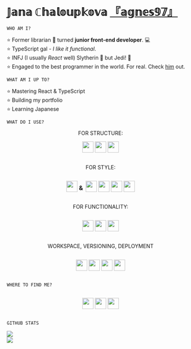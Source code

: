# 𝕁𝕒𝕟𝕒 ℂ𝕙𝕒𝕝𝕠𝕦𝕡𝕜𝕠𝕧𝕒 [『𝕒𝕘𝕟𝕖𝕤𝟡𝟟』][github]

~~~
WHO AM I?
~~~

⭐ Former librarian 📜 turned **junior front-end developer**. 💻  
⭐ TypeScript gal - *I like it functional*.  
⭐ INFJ (I usually *React* well) Slytherin 🐍 but Jedi! 🥢  
⭐ Engaged to the best programmer in the world. For real. Check [him](https://github.com/macajind) out. 

~~~
WHAT AM I UP TO?
~~~

⭐ Mastering React & TypeScript  
⭐ Building my portfolio  
⭐ Learning Japanese  

~~~
WHAT DO I USE?
~~~


<p style="text-align: center; margin: 0 auto;">
    FOR STRUCTURE:
</p>

<div style="display: flex; justify-content: center; text-align: center; margin: 0 auto;">

[<img width="30px" src="https://cdn.jsdelivr.net/npm/simple-icons@3.13.0/icons/html5.svg" />](https://html.com/ 'HTML')
[<img width="30px" src="https://cdn.jsdelivr.net/npm/simple-icons@3.13.0/icons/json.svg" />](https://www.json.org/json-en.html 'JSON')
[<img width="30px" src="https://cdn.jsdelivr.net/npm/simple-icons@3.13.0/icons/markdown.svg" />](https://spec.commonmark.org/ 'Markdown')

</div>

<p style="text-align: center;">
    FOR STYLE:
</p>
<div style="display: flex; justify-content: center;">

[<img width="30px" src="https://cdn.jsdelivr.net/npm/simple-icons@3.13.0/icons/css3.svg" />](https://www.w3.org/Style/CSS/Overview.en.html 'CSS')
<h3>&nbsp;& &nbsp;</h3>

[<img width="30px" src="https://cdn.jsdelivr.net/npm/simple-icons@3.13.0/icons/bootstrap.svg" />](https://getbootstrap.com/ 'Bootstrap')
[<img width="30px" src="https://cdn.jsdelivr.net/npm/simple-icons@3.13.0/icons/sass.svg" />](https://reactjs.org/ 'Sass')
[<img width="30px" src="https://cdn.jsdelivr.net/npm/simple-icons@3.13.0/icons/styled-components.svg" />](https://styled-components.com/ 'Styled Components')
[<img width="30px" src="https://cdn.jsdelivr.net/npm/simple-icons@3.13.0/icons/tailwindcss.svg" />](https://tailwindcss.com/ 'TailWind')

</div>  

<p style="text-align: center;">
    FOR FUNCTIONALITY:
</p>

<div style="display: flex; justify-content: center;">

[<img width="30px" src="https://cdn.jsdelivr.net/npm/simple-icons@3.13.0/icons/javascript.svg" />](https://www.javascript.com/ 'JavaScript')
[<img width="30px" src="https://cdn.jsdelivr.net/npm/simple-icons@3.13.0/icons/react.svg" />](https://reactjs.org/ 'React')
[<img width="30px" src="https://cdn.jsdelivr.net/npm/simple-icons@3.13.0/icons/typescript.svg" />](https://www.typescriptlang.org/ 'TypeScript')

</div>  

<p style="text-align: center;">
    WORKSPACE, VERSIONING, DEPLOYMENT
</p>

<div style="display: flex; justify-content: center;">

[<img width="30px" src="https://cdn.jsdelivr.net/npm/simple-icons@3.13.0/icons/firebase.svg" />](https://firebase.google.com/ 'Firebase')
[<img width="30px" src="https://cdn.jsdelivr.net/npm/simple-icons@3.13.0/icons/git.svg" />](https://git-scm.com/ 'Git')
[<img width="30px" src="https://cdn.jsdelivr.net/npm/simple-icons@3.13.0/icons/netlify.svg" />](https://www.netlify.com/ 'Netlify')
[<img width="30px" src="https://cdn.jsdelivr.net/npm/simple-icons@3.13.0/icons/visualstudiocode.svg" />](https://code.visualstudio.com/ 'Visual Studio Code')

</div> 

~~~
WHERE TO FIND ME?
~~~

<div style="display: flex; justify-content: center; margin: 0 auto;">

[<img width="30px" src="https://cdn.jsdelivr.net/npm/simple-icons@v3/icons/instagram.svg" />][instagram]
[<img width="30px" src="https://cdn.jsdelivr.net/npm/simple-icons@v3/icons/github.svg" />][github]
[<img width="30px" src="https://cdn.jsdelivr.net/npm/simple-icons@v3/icons/linkedin.svg" />][linkedin]

</div>

~~~
GITHUB STATS
~~~

<img style="display: block; margin: 0 auto;"  src="https://github-readme-stats.vercel.app/api?username=agnes97&show_icons=true&hide_border=true&title_color=ffffff&icon_color=34abeb&text_color=daf7dc&bg_color=151515" />  

<img style="display: block; margin: 0 auto;" src="https://github-readme-stats.vercel.app/api/top-langs/?username=agnes97&layout=compact&show_icons=true&hide_border=true&title_color=ffffff&icon_color=34abeb&text_color=daf7dc&bg_color=151515"/>

[czechitas]: https://www.czechitas.cz/ 'Czechitas'
[github]: https://github.com/agnes97 'GitHub'
[instagram]: https://www.instagram.com/agnes.and.life/ 'Instagram'
[linkedin]: https://www.linkedin.com/in/agnes97/ 'LinkedIn'